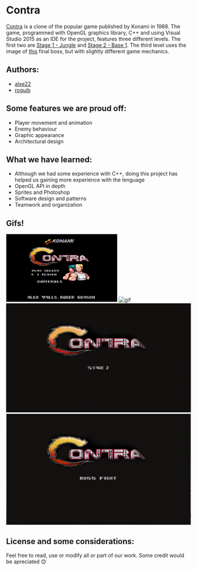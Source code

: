 # Contra

[Contra](https://en.wikipedia.org/wiki/Contra_(video_game)) is a clone of the popular game published by Konami in 1988. The game, programmed with OpenGL graphics library, C++ and using Visual Studio 2015 as an IDE for the project, features three different levels. The first two are [Stage 1 - Jungle](https://www.youtube.com/watch?v=xITbEpWr75k) and [Stage 2 - Base 1](https://www.youtube.com/watch?v=2mWZlNOzdv8&t=1m24s). The third level uses the image of [this](https://www.youtube.com/watch?v=SSctBFMzP9E) final boss, but with slightly different game mechanics.

## Authors:

* [alxe22](https://github.com/alxe22)
* [roguib](https://github.com/roguib)

## Some features we are proud off:

* Player movement and animation
* Enemy behaviour
* Graphic appearance
* Architectural design

## What we have learned:

* Although we had some experience with C++, doing this project has helped us gaining more experience with the lenguage
* OpenGL API in depth
* Sprites and Photoshop
* Software design and patterns
* Teamwork and organization

## Gifs!

![gif](Contra/media/level01.gif)
![gif](Contra/media/superpower.gif)
![gif](Contra/media/level02.gif)
![gif](Contra/media/boss.gif)


## License and some considerations:

Feel free to read, use or modify all or part of our work. Some credit would be apreciated :blush:
